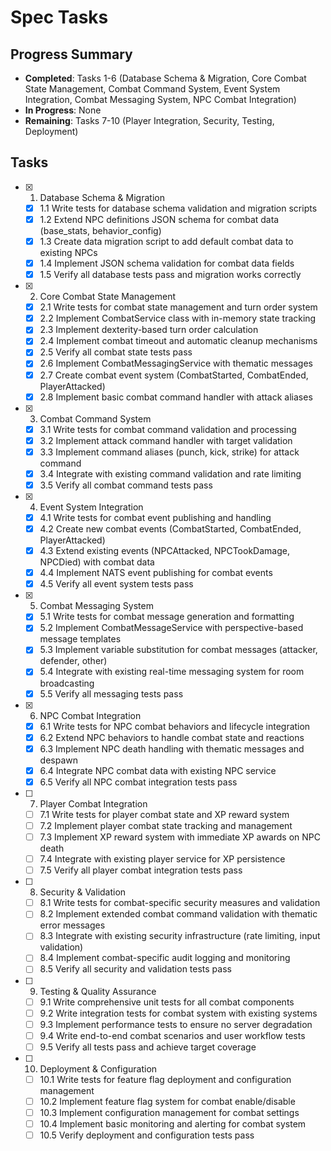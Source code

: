 # Spec Tasks

## Progress Summary

- **Completed**: Tasks 1-6 (Database Schema & Migration, Core Combat State Management, Combat Command System, Event System Integration, Combat Messaging System, NPC Combat Integration)
- **In Progress**: None
- **Remaining**: Tasks 7-10 (Player Integration, Security, Testing, Deployment)

## Tasks

- [x] 1. Database Schema & Migration
  - [x] 1.1 Write tests for database schema validation and migration scripts
  - [x] 1.2 Extend NPC definitions JSON schema for combat data (base_stats, behavior_config)
  - [x] 1.3 Create data migration script to add default combat data to existing NPCs
  - [x] 1.4 Implement JSON schema validation for combat data fields
  - [x] 1.5 Verify all database tests pass and migration works correctly

- [x] 2. Core Combat State Management
  - [x] 2.1 Write tests for combat state management and turn order system
  - [x] 2.2 Implement CombatService class with in-memory state tracking
  - [x] 2.3 Implement dexterity-based turn order calculation
  - [x] 2.4 Implement combat timeout and automatic cleanup mechanisms
  - [x] 2.5 Verify all combat state tests pass
  - [x] 2.6 Implement CombatMessagingService with thematic messages
  - [x] 2.7 Create combat event system (CombatStarted, CombatEnded, PlayerAttacked)
  - [x] 2.8 Implement basic combat command handler with attack aliases

- [x] 3. Combat Command System
  - [x] 3.1 Write tests for combat command validation and processing
  - [x] 3.2 Implement attack command handler with target validation
  - [x] 3.3 Implement command aliases (punch, kick, strike) for attack command
  - [x] 3.4 Integrate with existing command validation and rate limiting
  - [x] 3.5 Verify all combat command tests pass

- [x] 4. Event System Integration
  - [x] 4.1 Write tests for combat event publishing and handling
  - [x] 4.2 Create new combat events (CombatStarted, CombatEnded, PlayerAttacked)
  - [x] 4.3 Extend existing events (NPCAttacked, NPCTookDamage, NPCDied) with combat data
  - [x] 4.4 Implement NATS event publishing for combat events
  - [x] 4.5 Verify all event system tests pass

- [x] 5. Combat Messaging System
  - [x] 5.1 Write tests for combat message generation and formatting
  - [x] 5.2 Implement CombatMessageService with perspective-based message templates
  - [x] 5.3 Implement variable substitution for combat messages (attacker, defender, other)
  - [x] 5.4 Integrate with existing real-time messaging system for room broadcasting
  - [x] 5.5 Verify all messaging tests pass

- [x] 6. NPC Combat Integration
  - [x] 6.1 Write tests for NPC combat behaviors and lifecycle integration
  - [x] 6.2 Extend NPC behaviors to handle combat state and reactions
  - [x] 6.3 Implement NPC death handling with thematic messages and despawn
  - [x] 6.4 Integrate NPC combat data with existing NPC service
  - [x] 6.5 Verify all NPC combat integration tests pass

- [ ] 7. Player Combat Integration
  - [ ] 7.1 Write tests for player combat state and XP reward system
  - [ ] 7.2 Implement player combat state tracking and management
  - [ ] 7.3 Implement XP reward system with immediate XP awards on NPC death
  - [ ] 7.4 Integrate with existing player service for XP persistence
  - [ ] 7.5 Verify all player combat integration tests pass

- [ ] 8. Security & Validation
  - [ ] 8.1 Write tests for combat-specific security measures and validation
  - [ ] 8.2 Implement extended combat command validation with thematic error messages
  - [ ] 8.3 Integrate with existing security infrastructure (rate limiting, input validation)
  - [ ] 8.4 Implement combat-specific audit logging and monitoring
  - [ ] 8.5 Verify all security and validation tests pass

- [ ] 9. Testing & Quality Assurance
  - [ ] 9.1 Write comprehensive unit tests for all combat components
  - [ ] 9.2 Write integration tests for combat system with existing systems
  - [ ] 9.3 Implement performance tests to ensure no server degradation
  - [ ] 9.4 Write end-to-end combat scenarios and user workflow tests
  - [ ] 9.5 Verify all tests pass and achieve target coverage

- [ ] 10. Deployment & Configuration
  - [ ] 10.1 Write tests for feature flag deployment and configuration management
  - [ ] 10.2 Implement feature flag system for combat enable/disable
  - [ ] 10.3 Implement configuration management for combat settings
  - [ ] 10.4 Implement basic monitoring and alerting for combat system
  - [ ] 10.5 Verify deployment and configuration tests pass
